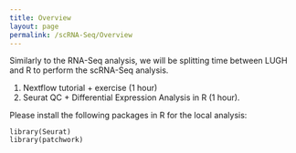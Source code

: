 ```yaml
---
title: Overview
layout: page
permalink: /scRNA-Seq/Overview
---
```


Similarly to the RNA-Seq analysis, we will be splitting time between LUGH and R to perform the scRNA-Seq analysis.

1. Nextflow tutorial + exercise (1 hour)
2. Seurat QC + Differential Expression Analysis in R (1 hour).

Please install the following packages in R for the local analysis:

```
library(Seurat)
library(patchwork)
```
